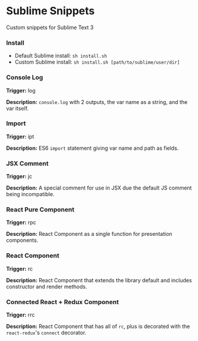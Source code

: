 # Sublime Snippets

Custom snippets for Sublime Text 3

### Install

- Default Sublime install: `sh install.sh`
- Custom Sublime install: `sh install.sh [path/to/sublime/user/dir]`

### Console Log

**Trigger:** log

**Description:** `console.log` with 2 outputs, the var name as a string, and the var itself.

### Import

**Trigger:** ipt

**Description:** ES6 `import` statement giving var name and path as fields.

### JSX Comment

**Trigger:** jc

**Description:** A special comment for use in JSX due the default JS comment being incompatible.

### React Pure Component

**Trigger:** rpc

**Description:** React Component as a single function for presentation components.

### React Component

**Trigger:** rc

**Description:** React Component that extends the library default and includes constructor and render methods.

### Connected React + Redux Component

**Trigger:** rrc

**Description:** React Component that has all of `rc`, plus is decorated with the `react-redux`'s `connect` decorator.
